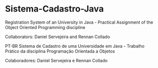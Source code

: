 # Sistema-Cadastro-Java
Registration System of an University in Java - Practical Assignment of the Object Oriented Programming discipline

Collaborators: Daniel Servejeira and Rennan Collado

PT-BR
Sistema de Cadastro de uma Universidade em Java - Trabalho Prático da disciplina Programação Orientada a Objetos

Colaboradores: Daniel Servejeira e Rennan Collado
